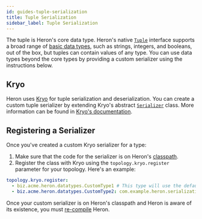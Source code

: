 ```yaml
---
id: guides-tuple-serialization
title: Tuple Serialization
sidebar_label: Tuple Serialization
---
```

<!--
    Licensed to the Apache Software Foundation (ASF) under one
    or more contributor license agreements.  See the NOTICE file
    distributed with this work for additional information
    regarding copyright ownership.  The ASF licenses this file
    to you under the Apache License, Version 2.0 (the
    "License"); you may not use this file except in compliance
    with the License.  You may obtain a copy of the License at
      http://www.apache.org/licenses/LICENSE-2.0
    Unless required by applicable law or agreed to in writing,
    software distributed under the License is distributed on an
    "AS IS" BASIS, WITHOUT WARRANTIES OR CONDITIONS OF ANY
    KIND, either express or implied.  See the License for the
    specific language governing permissions and limitations
    under the License.
-->

The tuple is Heron's core data type. Heron's native
[`Tuple`](/api/org/apache/heron/api/tuple/Tuple.html) interface supports
a broad range of [basic data types](guides-data-model#using-tuples), such as
strings, integers, and booleans, out of the box, but tuples can contain values
of any type. You can use data types beyond the core types by providing a custom
serializer using the instructions below.

## Kryo

Heron uses [Kryo](https://github.com/EsotericSoftware/kryo) for tuple
serialization and deserialization. You can create a custom tuple serializer by
extending Kryo's abstract
[`Serializer`](http://code.google.com/p/kryo/source/browse/trunk/src/com/esotericsoftware/kryo/Serializer.java)
class. More information can be found in [Kryo's
documentation](https://github.com/EsotericSoftware/kryo#serializers).

## Registering a Serializer

Once you've created a custom Kryo serializer for a type:

1. Make sure that the code for the serializer is on Heron's
[classpath](../compiling/compiling/#classpath).
2. Register the class with Kryo using the `topology.kryo.register` parameter for
your topology. Here's an example:

  ```yaml
  topology.kryo.register:
    - biz.acme.heron.datatypes.CustomType1 # This type will use the default FieldSerializer
    - biz.acme.heron.datatypes.CustomType2: com.example.heron.serialization.CustomSerializer
  ```

Once your custom serializer is on Heron's classpath and Heron is aware of its
existence, you must [re-compile](compiling-overview) Heron.